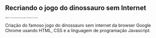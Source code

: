 ##      Recriando o jogo do dinossauro sem Internet



<img src="https://uploads.jovemnerd.com.br/wp-content/uploads/2018/09/brasil-joga-dinossauro-chrome.jpg" alt="Brasil é um dos países que mais joga o dinossauro do Chrome" style="zoom: 25%;" />



Criação do famoso jogo do dinossauro sem internet da browser Google Chrome usando HTML, CSS e a linguagem de programação Javascript.